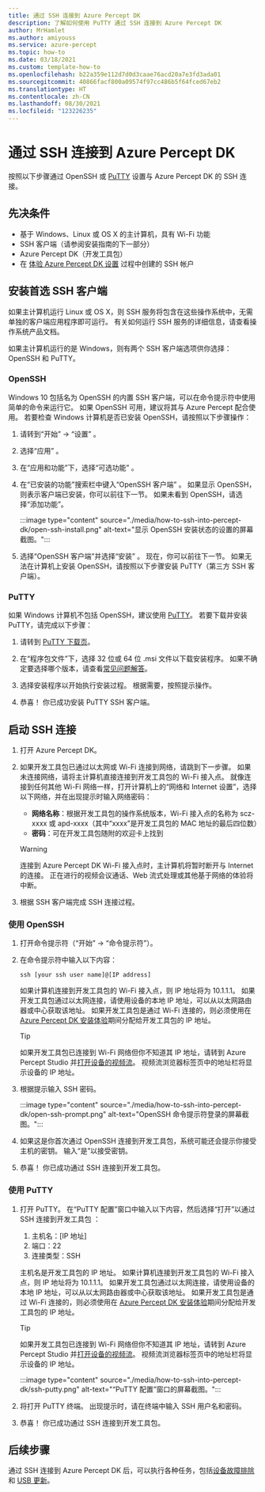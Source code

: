 ```yaml
---
title: 通过 SSH 连接到 Azure Percept DK
description: 了解如何使用 PuTTY 通过 SSH 连接到 Azure Percept DK
author: MrHamlet
ms.author: amiyouss
ms.service: azure-percept
ms.topic: how-to
ms.date: 03/18/2021
ms.custom: template-how-to
ms.openlocfilehash: b22a359e112d7d0d3caae76acd20a7e3fd3ada01
ms.sourcegitcommit: 40866facf800a09574f97cc486b5f64fced67eb2
ms.translationtype: HT
ms.contentlocale: zh-CN
ms.lasthandoff: 08/30/2021
ms.locfileid: "123226235"
---
```

# <a name="connect-to-azure-percept-dk-over-ssh"></a>通过 SSH 连接到 Azure Percept DK

按照以下步骤通过 OpenSSH 或 [PuTTY](https://www.chiark.greenend.org.uk/~sgtatham/putty/latest.html) 设置与 Azure Percept DK 的 SSH 连接。

## <a name="prerequisites"></a>先决条件

- 基于 Windows、Linux 或 OS X 的主计算机，具有 Wi-Fi 功能
- SSH 客户端（请参阅安装指南的下一部分）
- Azure Percept DK（开发工具包）
- 在 [体验 Azure Percept DK 设置](./quickstart-percept-dk-set-up.md) 过程中创建的 SSH 帐户

## <a name="install-your-preferred-ssh-client"></a>安装首选 SSH 客户端

如果主计算机运行 Linux 或 OS X，则 SSH 服务将包含在这些操作系统中，无需单独的客户端应用程序即可运行。 有关如何运行 SSH 服务的详细信息，请查看操作系统产品文档。

如果主计算机运行的是 Windows，则有两个 SSH 客户端选项供你选择：OpenSSH 和 PuTTY。

### <a name="openssh"></a>OpenSSH

Windows 10 包括名为 OpenSSH 的内置 SSH 客户端，可以在命令提示符中使用简单的命令来运行它。 如果 OpenSSH 可用，建议将其与 Azure Percept 配合使用。 若要检查 Windows 计算机是否已安装 OpenSSH，请按照以下步骤操作：

1. 请转到“开始” -> “设置” 。

1. 选择“应用”  。

1. 在“应用和功能”下，选择“可选功能” 。

1. 在“已安装的功能”搜索栏中键入“OpenSSH 客户端” 。 如果显示 OpenSSH，则表示客户端已安装，你可以前往下一节。 如果未看到 OpenSSH，请选择“添加功能”。

    :::image type="content" source="./media/how-to-ssh-into-percept-dk/open-ssh-install.png" alt-text="显示 OpenSSH 安装状态的设置的屏幕截图。":::

1. 选择“OpenSSH 客户端”并选择“安装” 。 现在，你可以前往下一节。 如果无法在计算机上安装 OpenSSH，请按照以下步骤安装 PuTTY（第三方 SSH 客户端）。

### <a name="putty"></a>PuTTY

如果 Windows 计算机不包括 OpenSSH，建议使用 [PuTTY](https://www.chiark.greenend.org.uk/~sgtatham/putty/latest.html)。 若要下载并安装 PuTTY，请完成以下步骤：

1. 请转到 [PuTTY 下载页](https://www.chiark.greenend.org.uk/~sgtatham/putty/latest.html)。

1. 在“程序包文件”下，选择 32 位或 64 位 .msi 文件以下载安装程序。 如果不确定要选择哪个版本，请查看[常见问题解答](https://www.chiark.greenend.org.uk/~sgtatham/putty/faq.html#faq-32bit-64bit)。

1. 选择安装程序以开始执行安装过程。 根据需要，按照提示操作。

1. 恭喜！ 你已成功安装 PuTTY SSH 客户端。

## <a name="initiate-the-ssh-connection"></a>启动 SSH 连接

1. 打开 Azure Percept DK。

1. 如果开发工具包已通过以太网或 Wi-Fi 连接到网络，请跳到下一步骤。 如果未连接网络，请将主计算机直接连接到开发工具包的 Wi-Fi 接入点。 就像连接到任何其他 Wi-Fi 网络一样，打开计算机上的“网络和 Internet 设置”，选择以下网络，并在出现提示时输入网络密码：

    - **网络名称**：根据开发工具包的操作系统版本，Wi-Fi 接入点的名称为 scz-xxxx 或 apd-xxxx（其中“xxxx”是开发工具包的 MAC 地址的最后四位数） 
    - **密码**：可在开发工具包随附的欢迎卡上找到

    > [!WARNING]
    > 连接到 Azure Percept DK Wi-Fi 接入点时，主计算机将暂时断开与 Internet 的连接。 正在进行的视频会议通话、Web 流式处理或其他基于网络的体验将中断。

1. 根据 SSH 客户端完成 SSH 连接过程。

### <a name="using-openssh"></a>使用 OpenSSH

1. 打开命令提示符（“开始” -> “命令提示符”）。 

1. 在命令提示符中输入以下内容：

    ```console
    ssh [your ssh user name]@[IP address]
    ```

    如果计算机连接到开发工具包的 Wi-Fi 接入点，则 IP 地址将为 10.1.1.1。 如果开发工具包通过以太网连接，请使用设备的本地 IP 地址，可以从以太网路由器或中心获取该地址。 如果开发工具包是通过 Wi-Fi 连接的，则必须使用在 [Azure Percept DK 安装体验](./quickstart-percept-dk-set-up.md)期间分配给开发工具包的 IP 地址。

    > [!TIP]
    > 如果开发工具包已连接到 Wi-Fi 网络但你不知道其 IP 地址，请转到 Azure Percept Studio 并[打开设备的视频流](./how-to-view-video-stream.md)。 视频流浏览器标签页中的地址栏将显示设备的 IP 地址。

1. 根据提示输入 SSH 密码。

    :::image type="content" source="./media/how-to-ssh-into-percept-dk/open-ssh-prompt.png" alt-text="OpenSSH 命令提示符登录的屏幕截图。":::

1. 如果这是你首次通过 OpenSSH 连接到开发工具包，系统可能还会提示你接受主机的密钥。 输入“是”以接受密钥。

1. 恭喜！ 你已成功通过 SSH 连接到开发工具包。

### <a name="using-putty"></a>使用 PuTTY

1. 打开 PuTTY。 在“PuTTY 配置”窗口中输入以下内容，然后选择“打开”以通过 SSH 连接到开发工具包 ：

    1. 主机名：[IP 地址]
    1. 端口：22
    1. 连接类型：SSH

    主机名是开发工具包的 IP 地址。 如果计算机连接到开发工具包的 Wi-Fi 接入点，则 IP 地址将为 10.1.1.1。 如果开发工具包通过以太网连接，请使用设备的本地 IP 地址，可以从以太网路由器或中心获取该地址。 如果开发工具包是通过 Wi-Fi 连接的，则必须使用在 [Azure Percept DK 安装体验](./quickstart-percept-dk-set-up.md)期间分配给开发工具包的 IP 地址。

    > [!TIP]
    > 如果开发工具包已连接到 Wi-Fi 网络但你不知道其 IP 地址，请转到 Azure Percept Studio 并[打开设备的视频流](./how-to-view-video-stream.md)。 视频流浏览器标签页中的地址栏将显示设备的 IP 地址。

    :::image type="content" source="./media/how-to-ssh-into-percept-dk/ssh-putty.png" alt-text="“PuTTY 配置”窗口的屏幕截图。":::

1. 将打开 PuTTY 终端。 出现提示时，请在终端中输入 SSH 用户名和密码。

1. 恭喜！ 你已成功通过 SSH 连接到开发工具包。

## <a name="next-steps"></a>后续步骤

通过 SSH 连接到 Azure Percept DK 后，可以执行各种任务，包括[设备故障排除](./troubleshoot-dev-kit.md)和 [USB 更新](./how-to-update-via-usb.md)。